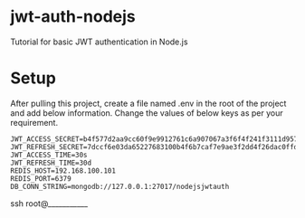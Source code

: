 # jwt-auth-nodejs
Tutorial for basic JWT authentication in Node.js

# Setup

After pulling this project, create a file named .env in the root of the project and add below information. Change the values of below keys as per your requirement.

```
JWT_ACCESS_SECRET=b4f577d2aa9cc60f9e9912761c6a907067a3f6f4f241f3111d957b0486c73d04a0aaf1824507a609813232888c26ec7de01193afb100993e2cd7e6ab8b3a99d3
JWT_REFRESH_SECRET=7dccf6e03da65227683100b4f6b7caf7e9ae3f2dd4f26dac0ffd0a31c05d79a1e54e22a226013c1b864d25262653b304571081ee37c19c5e126eacf52a834b9b
JWT_ACCESS_TIME=30s
JWT_REFRESH_TIME=30d
REDIS_HOST=192.168.100.101
REDIS_PORT=6379
DB_CONN_STRING=mongodb://127.0.0.1:27017/nodejsjwtauth
```


ssh root@___________
